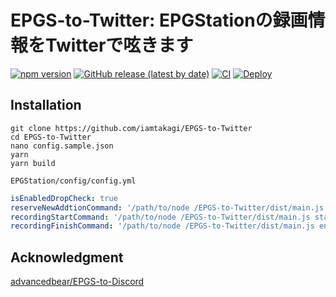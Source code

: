 # EPGS-to-Twitter: EPGStationの録画情報をTwitterで呟きます
[![npm version](https://badge.fury.io/js/epgstotwitter.svg)](https://badge.fury.io/js/epgstotwitter)
[![GitHub release (latest by date)](https://img.shields.io/github/v/release/iamtakagi/epgs-to-twitter)](https://github.com/iamtakagi/epgs-to-twitter/releases)
[![CI](https://github.com/iamtakagi/epgs-to-twitter/actions/workflows/ci.yml/badge.svg?branch=master)](https://github.com/iamtakagi/epgs-to-twitter/actions/workflows/ci.yml)
[![Deploy](https://github.com/iamtakagi/epgs-to-twitter/actions/workflows/deploy.yml/badge.svg)](https://github.com/iamtakagi/epgs-to-twitter/actions/workflows/deploy.yml)

## Installation
```console
git clone https://github.com/iamtakagi/EPGS-to-Twitter
cd EPGS-to-Twitter
nano config.sample.json
yarn
yarn build
```

`EPGStation/config/config.yml`
```yml
isEnabledDropCheck: true
reserveNewAddtionCommand: '/path/to/node /EPGS-to-Twitter/dist/main.js reserve'
recordingStartCommand: '/path/to/node /EPGS-to-Twitter/dist/main.js start'
recordingFinishCommand: '/path/to/node /EPGS-to-Twitter/dist/main.js end'
```

## Acknowledgment
[advancedbear/EPGS-to-Discord](https://github.com/advancedbear/EPGS-to-Discord)
